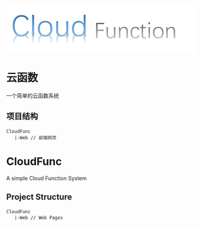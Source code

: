 <img src="./assets/logo.png">

# 云函数
一个简单的云函数系统

## 项目结构
```
CloudFunc
   |-Web // 前端网页
```

# CloudFunc
A simple Cloud Function System

## Project Structure
```
CloudFunc
   |-Web // Web Pages 
```

